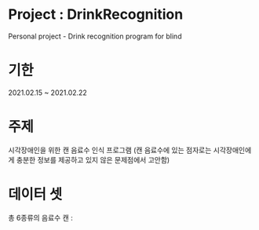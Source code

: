 # Project : DrinkRecognition
Personal project - Drink recognition program for blind

# 기한
2021.02.15 ~ 2021.02.22

# 주제
시각장애인을 위한 캔 음료수 인식 프로그램
(캔 음료수에 있는 점자로는 시각장애인에게 충분한 정보를 제공하고 있지 않은 문제점에서 고안함)

# 데이터 셋
총 6종류의 음료수 캔 : 
